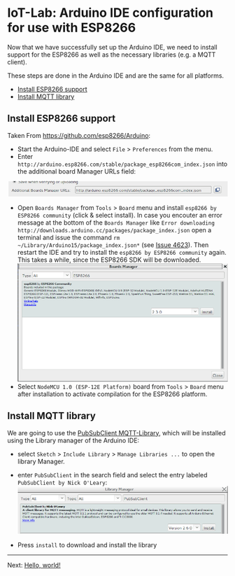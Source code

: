 # IoT-Lab: Arduino IDE configuration for use with ESP8266

Now that we have successfully set up the Arduino IDE, we need to install support for the ESP8266 as well as the necessary libraries (e.g. a MQTT client).

These steps are done in the Arduino IDE and are the same for all platforms.

<!-- MDTOC maxdepth:6 firsth1:2 numbering:0 flatten:0 bullets:1 updateOnSave:1 -->

- [Install ESP8266 support](#install-esp8266-support)   
- [Install MQTT library](#install-mqtt-library)   

<!-- /MDTOC -->

## Install ESP8266 support
Taken From https://github.com/esp8266/Arduino:

  * Start the Arduino-IDE and select `File` > `Preferences` from the menu.
  * Enter `http://arduino.esp8266.com/stable/package_esp8266com_index.json` into the additional board Manager URLs field:

  ![Preferences](images/arduino_ide_additional_boards.png)
  * Open `Boards Manager` from `Tools` > `Board` menu and install `esp8266 by ESP8266 community` (click & select install). In case you encouter an error message at the bottom of the `Boards Manager` like `Error downloading http://downloads.arduino.cc/packages/package_index.json` open a terminal and issue the command `rm ~/Library/Arduino15/package_index.json*` (see [Issue 4623](https://github.com/arduino/Arduino/issues/4623)). Then restart the IDE and try to install the `esp8266 by ESP8266 community` again. This takes a while, since the ESP8266 SDK will be downloaded.
  ![Preferences](images/arduino_ide_esp8266_board_install.png)
  * Select `NodeMCU 1.0 (ESP-12E Platform)` board from `Tools` > `Board` menu after installation to activate compilation for the ESP8266 platform.

## Install MQTT library
We are going to use the [PubSubClient MQTT-Library](http://pubsubclient.knolleary.net), which will be installed using the Library manager of the Arduino IDE:
  * select `Sketch` > `Include Library` > `Manage Libraries ...` to open the library
    Manager.

  * enter `PubSubClient` in the search field and select the entry labeled `PubSubClient by Nick O'Leary`:
  ![Preferences](images/arduino_ide_mqtt_install.png)
  * Press `install` to download and install the library

***
Next: [Hello, world!](HelloWorld.md)
